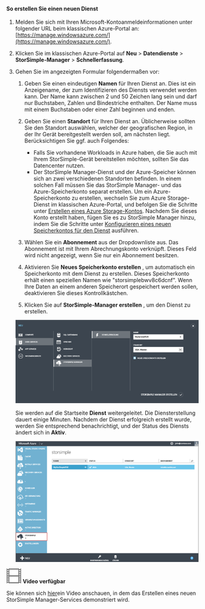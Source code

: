 <!--author=alkohli last changed:01/14/2016-->


#### <a name="to-create-a-new-service"></a>So erstellen Sie einen neuen Dienst
1. Melden Sie sich mit Ihren Microsoft-Kontoanmeldeinformationen unter folgender URL beim klassischen Azure-Portal an: [https://manage.windowsazure.com/](https://manage.windowsazure.com/).
2. Klicken Sie im klassischen Azure-Portal auf **Neu** > **Datendienste** > **StorSimple-Manager** > **Schnellerfassung**.
3. Gehen Sie im angezeigten Formular folgendermaßen vor:
   
   1. Geben Sie einen eindeutigen **Namen** für Ihren Dienst an. Dies ist ein Anzeigename, der zum Identifizieren des Diensts verwendet werden kann. Der Name kann zwischen 2 und 50 Zeichen lang sein und darf nur Buchstaben, Zahlen und Bindestriche enthalten. Der Name muss mit einem Buchstaben oder einer Zahl beginnen und enden.
   2. Geben Sie einen **Standort** für Ihren Dienst an. Üblicherweise sollten Sie den Standort auswählen, welcher der geografischen Region, in der Ihr Gerät bereitgestellt werden soll, am nächsten liegt. Berücksichtigen Sie ggf. auch Folgendes: 
      
      * Falls Sie vorhandene Workloads in Azure haben, die Sie auch mit Ihrem StorSimple-Gerät bereitstellen möchten, sollten Sie das Datencenter nutzen.
      * Der StorSimple Manager-Dienst und der Azure-Speicher können sich an zwei verschiedenen Standorten befinden. In einem solchen Fall müssen Sie das StorSimple Manager- und das Azure-Speicherkonto separat erstellen. Um ein Azure-Speicherkonto zu erstellen, wechseln Sie zum Azure Storage-Dienst im klassischen Azure-Portal, und befolgen Sie die Schritte unter [Erstellen eines Azure Storage-Kontos](../articles/storage/common/storage-create-storage-account.md#create-a-storage-account). Nachdem Sie dieses Konto erstellt haben, fügen Sie es zu StorSimple Manager hinzu, indem Sie die Schritte unter [Konfigurieren eines neuen Speicherkontos für den Dienst](../articles/storsimple/storsimple-deployment-walkthrough.md#configure-a-new-storage-account-for-the-service) ausführen.
   3. Wählen Sie ein **Abonnement** aus der Dropdownliste aus. Das Abonnement ist mit Ihrem Abrechnungskonto verknüpft. Dieses Feld wird nicht angezeigt, wenn Sie nur ein Abonnement besitzen.
   4. Aktivieren Sie **Neues Speicherkonto erstellen** , um automatisch ein Speicherkonto mit dem Dienst zu erstellen. Dieses Speicherkonto erhält einen speziellen Namen wie "storsimplebwv8c6dcnf". Wenn Ihre Daten an einem anderen Speicherort gespeichert werden sollen, deaktivieren Sie dieses Kontrollkästchen. 
   5. Klicken Sie auf **StorSimple-Manager erstellen** , um den Dienst zu erstellen.
   
   ![StorSimple-Manager erstellen](./media/storsimple-create-new-service/HCS_CreateAService-include.png)
   
   Sie werden auf die Startseite **Dienst** weitergeleitet. Die Diensterstellung dauert einige Minuten. Nachdem der Dienst erfolgreich erstellt wurde, werden Sie entsprechend benachrichtigt, und der Status des Diensts ändert sich in **Aktiv**.
   
   ![Diensterstellung](./media/storsimple-create-new-service/HCS_StorSimpleManagerServicePage-include.png)

![Video verfügbar](./media/storsimple-create-new-service/Video_icon.png) **Video verfügbar**

Sie können sich [hier](https://azure.microsoft.com/documentation/videos/create-a-storsimple-manager-service/)ein Video anschauen, in dem das Erstellen eines neuen StorSimple Manager-Services demonstriert wird.

